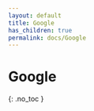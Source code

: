 ```yaml
---
layout: default
title: Google
has_children: true
permalink: docs/Google
---
```


# Google
{: .no_toc }
